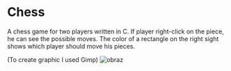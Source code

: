 # Chess
A chess game for two players written in C. If player right-click on the piece, he can see the possible moves. The color of a rectangle on the right sight shows which player should move his pieces.

(To create graphic I used Gimp)
![obraz](https://user-images.githubusercontent.com/56163818/154060744-23d7ee16-cc77-4f71-8546-1a639031d0c5.png)
